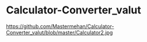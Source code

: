 # Calculator-Converter_valut
https://github.com/Mastermehan/Calculator-Converter_valut/blob/master/Calculator2.jpg
